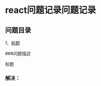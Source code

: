 <h1>react问题记录问题记录</h1>

## 问题目录
<p>
  1、<a href="#t_1">标题</a>
</p>





###问题描述
<p> 
  <a name="t_1">
    标题
  </a>
</p>

### 解决：
```javascript

```
